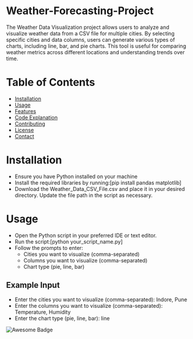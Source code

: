 # Weather-Forecasting-Project
The Weather Data Visualization project allows users to analyze and visualize weather data from a CSV file for multiple cities. By selecting specific cities and data columns, users can generate various types of charts, including line, bar, and pie charts. This tool is useful for comparing weather metrics across different locations and understanding trends over time.
# Table of Contents
  - [Installation](#Installation)
  - [Usage](#Usage)
  - [Features](#Features)
  - [Code Explanation](#CodeExplanation)
  - [Contributing](#Contributing)
  - [License](#License)
  - [Contact](#Contact)
# Installation
  - Ensure you have Python installed on your machine
  - Install the required libraries by running:[pip install pandas matplotlib]
  - Download the Weather_Data_CSV_File.csv and place it in your desired directory. Update the file path in the script as necessary.
# Usage
  - Open the Python script in your preferred IDE or text editor.
  - Run the script:[python your_script_name.py]
  - Follow the prompts to enter:
     - Cities you want to visualize (comma-separated)
     - Columns you want to visualize (comma-separated)
     - Chart type (pie, line, bar)
## Example Input
  - Enter the cities you want to visualize (comma-separated): Indore, Pune
  - Enter the columns you want to visualize (comma-separated): Temperature, Humidity
  - Enter the chart type (pie, line, bar): line
<img src="https://cdn.rawgit.com/sindresorhus/awesome/d7305f38d29fed78fa85652e3a63e154dd8e8829/media/badge.svg" alt="Awesome Badge"/> 
    
